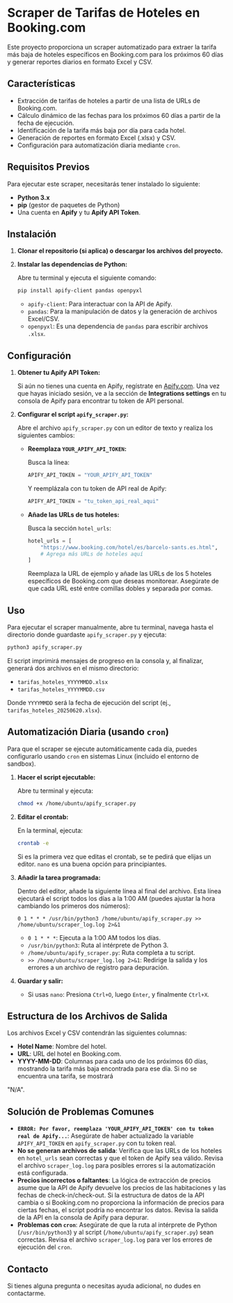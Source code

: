 # Scraper de Tarifas de Hoteles en Booking.com

Este proyecto proporciona un scraper automatizado para extraer la tarifa más baja de hoteles específicos en Booking.com para los próximos 60 días y generar reportes diarios en formato Excel y CSV.

## Características

*   Extracción de tarifas de hoteles a partir de una lista de URLs de Booking.com.
*   Cálculo dinámico de las fechas para los próximos 60 días a partir de la fecha de ejecución.
*   Identificación de la tarifa más baja por día para cada hotel.
*   Generación de reportes en formato Excel (.xlsx) y CSV.
*   Configuración para automatización diaria mediante `cron`.

## Requisitos Previos

Para ejecutar este scraper, necesitarás tener instalado lo siguiente:

*   **Python 3.x**
*   **pip** (gestor de paquetes de Python)
*   Una cuenta en **Apify** y tu **Apify API Token**.

## Instalación

1.  **Clonar el repositorio (si aplica) o descargar los archivos del proyecto.**

2.  **Instalar las dependencias de Python:**

    Abre tu terminal y ejecuta el siguiente comando:

    ```bash
    pip install apify-client pandas openpyxl
    ```

    *   `apify-client`: Para interactuar con la API de Apify.
    *   `pandas`: Para la manipulación de datos y la generación de archivos Excel/CSV.
    *   `openpyxl`: Es una dependencia de `pandas` para escribir archivos `.xlsx`.

## Configuración

1.  **Obtener tu Apify API Token:**

    Si aún no tienes una cuenta en Apify, regístrate en [Apify.com](https://apify.com/). Una vez que hayas iniciado sesión, ve a la sección de **Integrations settings** en tu consola de Apify para encontrar tu token de API personal.

2.  **Configurar el script `apify_scraper.py`:**

    Abre el archivo `apify_scraper.py` con un editor de texto y realiza los siguientes cambios:

    *   **Reemplaza `YOUR_APIFY_API_TOKEN`:**

        Busca la línea:

        ```python
        APIFY_API_TOKEN = "YOUR_APIFY_API_TOKEN"
        ```

        Y reemplázala con tu token de API real de Apify:

        ```python
        APIFY_API_TOKEN = "tu_token_api_real_aqui"
        ```

    *   **Añade las URLs de tus hoteles:**

        Busca la sección `hotel_urls`:

        ```python
        hotel_urls = [
            "https://www.booking.com/hotel/es/barcelo-sants.es.html",
            # Agrega más URLs de hoteles aquí
        ]
        ```

        Reemplaza la URL de ejemplo y añade las URLs de los 5 hoteles específicos de Booking.com que deseas monitorear. Asegúrate de que cada URL esté entre comillas dobles y separada por comas.

## Uso

Para ejecutar el scraper manualmente, abre tu terminal, navega hasta el directorio donde guardaste `apify_scraper.py` y ejecuta:

```bash
python3 apify_scraper.py
```

El script imprimirá mensajes de progreso en la consola y, al finalizar, generará dos archivos en el mismo directorio:

*   `tarifas_hoteles_YYYYMMDD.xlsx`
*   `tarifas_hoteles_YYYYMMDD.csv`

Donde `YYYYMMDD` será la fecha de ejecución del script (ej., `tarifas_hoteles_20250620.xlsx`).

## Automatización Diaria (usando `cron`)

Para que el scraper se ejecute automáticamente cada día, puedes configurarlo usando `cron` en sistemas Linux (incluido el entorno de sandbox).

1.  **Hacer el script ejecutable:**

    Abre tu terminal y ejecuta:

    ```bash
    chmod +x /home/ubuntu/apify_scraper.py
    ```

2.  **Editar el crontab:**

    En la terminal, ejecuta:

    ```bash
    crontab -e
    ```

    Si es la primera vez que editas el crontab, se te pedirá que elijas un editor. `nano` es una buena opción para principiantes.

3.  **Añadir la tarea programada:**

    Dentro del editor, añade la siguiente línea al final del archivo. Esta línea ejecutará el script todos los días a la 1:00 AM (puedes ajustar la hora cambiando los primeros dos números):

    ```
    0 1 * * * /usr/bin/python3 /home/ubuntu/apify_scraper.py >> /home/ubuntu/scraper_log.log 2>&1
    ```

    *   `0 1 * * *`: Ejecuta a la 1:00 AM todos los días.
    *   `/usr/bin/python3`: Ruta al intérprete de Python 3.
    *   `/home/ubuntu/apify_scraper.py`: Ruta completa a tu script.
    *   `>> /home/ubuntu/scraper_log.log 2>&1`: Redirige la salida y los errores a un archivo de registro para depuración.

4.  **Guardar y salir:**

    *   Si usas `nano`: Presiona `Ctrl+O`, luego `Enter`, y finalmente `Ctrl+X`.

## Estructura de los Archivos de Salida

Los archivos Excel y CSV contendrán las siguientes columnas:

*   **Hotel Name**: Nombre del hotel.
*   **URL**: URL del hotel en Booking.com.
*   **YYYY-MM-DD**: Columnas para cada uno de los próximos 60 días, mostrando la tarifa más baja encontrada para ese día. Si no se encuentra una tarifa, se mostrará 


"N/A".

## Solución de Problemas Comunes

*   **`ERROR: Por favor, reemplaza 'YOUR_APIFY_API_TOKEN' con tu token real de Apify...`**: Asegúrate de haber actualizado la variable `APIFY_API_TOKEN` en `apify_scraper.py` con tu token real.
*   **No se generan archivos de salida**: Verifica que las URLs de los hoteles en `hotel_urls` sean correctas y que el token de Apify sea válido. Revisa el archivo `scraper_log.log` para posibles errores si la automatización está configurada.
*   **Precios incorrectos o faltantes**: La lógica de extracción de precios asume que la API de Apify devuelve los precios de las habitaciones y las fechas de check-in/check-out. Si la estructura de datos de la API cambia o si Booking.com no proporciona la información de precios para ciertas fechas, el script podría no encontrar los datos. Revisa la salida de la API en la consola de Apify para depurar.
*   **Problemas con `cron`**: Asegúrate de que la ruta al intérprete de Python (`/usr/bin/python3`) y al script (`/home/ubuntu/apify_scraper.py`) sean correctas. Revisa el archivo `scraper_log.log` para ver los errores de ejecución del `cron`.

## Contacto

Si tienes alguna pregunta o necesitas ayuda adicional, no dudes en contactarme.


